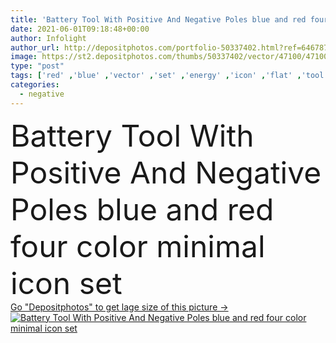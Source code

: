 ```yaml
---
title: 'Battery Tool With Positive And Negative Poles blue and red four color minimal icon set'
date: 2021-06-01T09:18:48+00:00
author: Infolight
author_url: http://depositphotos.com/portfolio-50337402.html?ref=64678756
image: https://st2.depositphotos.com/thumbs/50337402/vector/47100/471003576/api_thumb_450.jpg?forcejpeg=true
type: "post"
tags: ['red' ,'blue' ,'vector' ,'set' ,'energy' ,'icon' ,'flat' ,'tool' ,'poles' ,'pole' ,'negative' ,'positive' ,'battery' ,'logo' ,'batteries' ,'minimal' ,'eps' ,'premium' ,'ecologism' ,'tools and utensils' ]
categories: 
  - negative
---
```

<div aling="center">
            <font size="60"> Battery Tool With Positive And Negative Poles blue and red four color minimal icon set</font>   
</div>
<div>
    <a href='https://depositphotos.com/471003576/stock-illustration-battery-tool-positive-negative-poles.html?ref=64678756' target=_blank > Go "Depositphotos" to get lage size of this picture ->
        <img href='https://depositphotos.com/471003576/stock-illustration-battery-tool-positive-negative-poles.html?ref=64678756' src='https://st2.depositphotos.com/50337402/47100/v/950/depositphotos_471003576-stock-illustration-battery-tool-positive-negative-poles.jpg?forcejpeg=true' alt='Battery Tool With Positive And Negative Poles blue and red four color minimal icon set' >
    </a>
</div>
